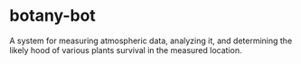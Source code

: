 # botany-bot
A system for measuring atmospheric data, analyzing it, and determining the likely hood of various plants survival in the measured location.
